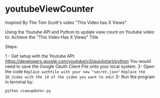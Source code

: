 # youtubeViewCounter
Inspired By The Tom Scott's video "This Video has X Views"

Using the Youtube API and Python to update view count on Youtube video to:
Achieve the "This Video Has X Views" Title 

Steps:

1 - Get setup with the Youtube API: https://developers.google.com/youtube/v3/quickstart/python
    You would need to save the Google Oauth Client File onto your local system.
2-  Open the code
    ```
    Replace authfile with your new "secret.json"
    ```
    ```
    Replace the ID_Video with the id of the video you want to edit
    ```
3-  Run the program in terminal by:
    
    python viewupdater.py
    
    

